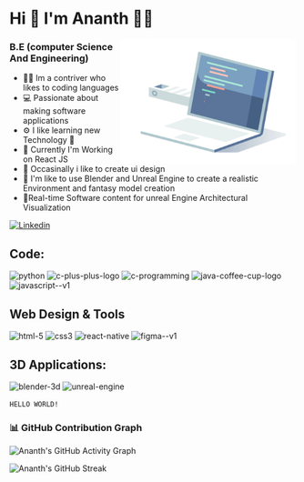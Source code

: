 # Hi 👋 I'm Ananth 👩‍💻

<img align="right" height="220" width="310" src="https://github.com/Ananth002/ICONS/blob/14ecce43908f11d8f5ddd5041c537829d3e65503/animate-1.gif"/>

### B.E (computer Science And Engineering)

- 🐱‍👤 Im a contriver who likes to coding languages
- 💻 Passionate about making software applications 
- ⚙ I like learning new Technology 🔧
- 🎇 Currently I'm Working on React JS 
- 📲 Occasinally i like to create ui design 
- 🌟 I'm like to use Blender and Unreal Engine to create a realistic Environment and fantasy model creation 
- 🌌Real-time Software content for unreal Engine Architectural Visualization
  
[![Linkedin](https://img.shields.io/badge/LinkedIn-0077B5?style=for-the-badge&logo=linkedin&logoColor=white)](https://www.linkedin.com/in/ananth-j-aj/)
## Code: 
<img width="50" height="50" src="https://img.icons8.com/fluency/48/python.png" alt="python"/>  <img width="50" height="50" src="https://img.icons8.com/color/48/c-plus-plus-logo.png" alt="c-plus-plus-logo"/>  <img width="50" height="50" src="https://img.icons8.com/color/48/c-programming.png" alt="c-programming"/>  <img width="50" height="50" src="https://img.icons8.com/color/48/java-coffee-cup-logo.png" alt="java-coffee-cup-logo"/>  <img width="50" height="50" src="https://img.icons8.com/color/48/javascript--v1.png" alt="javascript--v1"/>
## Web Design & Tools
<img width="50" height="50" src="https://img.icons8.com/color/48/html-5.png" alt="html-5"/>  <img width="50" height="50" src="https://img.icons8.com/color/48/css3.png" alt="css3"/>  <img width="50" height="50" src="https://img.icons8.com/color/48/react-native.png" alt="react-native"/>  <img width="50" height="50" src="https://img.icons8.com/color/48/figma--v1.png" alt="figma--v1"/>
## 3D Applications:
<img width="50" height="50" placeholder="hi" src="https://img.icons8.com/fluency/48/blender-3d.png" alt="blender-3d"/>  <img width="48" height="48" src="https://img.icons8.com/color/48/unreal-engine.png" alt="unreal-engine"/>
```
HELLO WORLD!
```
### 📊 GitHub Contribution Graph

![Ananth's GitHub Activity Graph](https://github-readme-activity-graph.vercel.app/graph?username=Ananth002&theme=github-compact)

 ![Ananth's GitHub Streak](https://github-readme-streak-stats.herokuapp.com/?user=Ananth002&theme=dracula)
